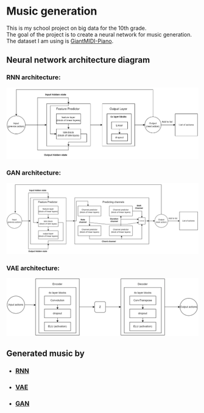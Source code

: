 ﻿# Music generation
This is my school project on big data for the 10th grade. <br/>
The goal of the project is to create a neural network for music generation. <br/>
The dataset I am using is [GiantMIDI-Piano](https://github.com/bytedance/GiantMIDI-Piano).

## Neural network architecture diagram
### RNN architecture:
![RNN](assets/RNN-scheme.png) <br/>
### GAN architecture:
![GAN](assets/GAN-scheme.png) <br/>
### VAE architecture:
![VAE](assets/VAE-scheme.png) <br/>
## Generated music by
- ### [RNN](https://github.com/DenisIndenbom/music_generation/raw/master/best_generated/RNN)
- ### [VAE](https://github.com/DenisIndenbom/music_generation/raw/master/best_generated/VAE)
- ### [GAN](https://github.com/DenisIndenbom/music_generation/raw/master/best_generated/GAN)
